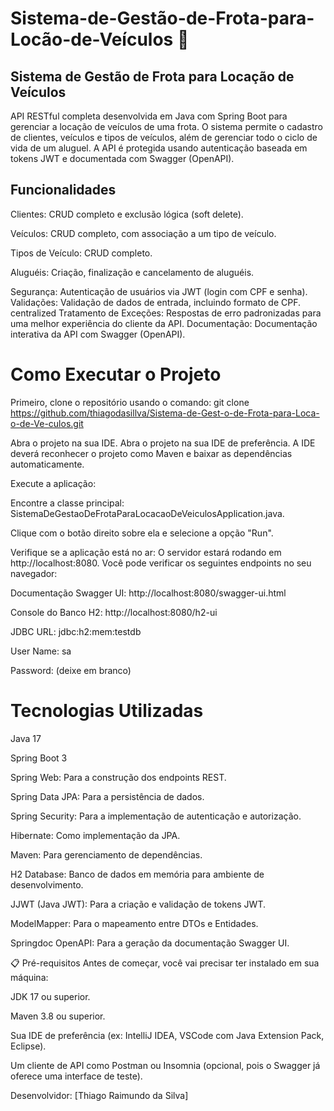 # Sistema-de-Gestão-de-Frota-para-Locão-de-Veículos 🚗

##  Sistema de Gestão de Frota para Locação de Veículos
API RESTful completa desenvolvida em Java com Spring Boot para gerenciar a locação de veículos de uma frota. O sistema permite o cadastro de clientes, veículos e tipos de veículos, além de gerenciar todo o ciclo de vida de um aluguel. A API é protegida usando autenticação baseada em tokens JWT e documentada com Swagger (OpenAPI).

##  Funcionalidades
Clientes: CRUD completo e exclusão lógica (soft delete).

Veículos: CRUD completo, com associação a um tipo de veículo.

Tipos de Veículo: CRUD completo.

Aluguéis: Criação, finalização e cancelamento de aluguéis.

 Segurança: Autenticação de usuários via JWT (login com CPF e senha).
 Validações: Validação de dados de entrada, incluindo formato de CPF.
 centralized Tratamento de Exceções: Respostas de erro padronizadas para uma melhor experiência do cliente da API.
 Documentação: Documentação interativa da API com Swagger (OpenAPI).

# Como Executar o Projeto

Primeiro, clone o repositório usando o comando: git clone https://github.com/thiagodasillva/Sistema-de-Gest-o-de-Frota-para-Loca-o-de-Ve-culos.git

Abra o projeto na sua IDE. 
Abra o projeto na sua IDE de preferência. A IDE deverá reconhecer o projeto como Maven e baixar as dependências automaticamente.

Execute a aplicação:

Encontre a classe principal: SistemaDeGestaoDeFrotaParaLocacaoDeVeiculosApplication.java.

Clique com o botão direito sobre ela e selecione a opção "Run".

Verifique se a aplicação está no ar:
O servidor estará rodando em http://localhost:8080. Você pode verificar os seguintes endpoints no seu navegador:

Documentação Swagger UI: http://localhost:8080/swagger-ui.html

Console do Banco H2: http://localhost:8080/h2-ui

JDBC URL: jdbc:h2:mem:testdb

User Name: sa

Password: (deixe em branco)

# Tecnologias Utilizadas
Java 17

Spring Boot 3

Spring Web: Para a construção dos endpoints REST.

Spring Data JPA: Para a persistência de dados.

Spring Security: Para a implementação de autenticação e autorização.

Hibernate: Como implementação da JPA.

Maven: Para gerenciamento de dependências.

H2 Database: Banco de dados em memória para ambiente de desenvolvimento.

JJWT (Java JWT): Para a criação e validação de tokens JWT.

ModelMapper: Para o mapeamento entre DTOs e Entidades.

Springdoc OpenAPI: Para a geração da documentação Swagger UI.

📋 Pré-requisitos
Antes de começar, você vai precisar ter instalado em sua máquina:

JDK 17 ou superior.

Maven 3.8 ou superior.

Sua IDE de preferência (ex: IntelliJ IDEA, VSCode com Java Extension Pack, Eclipse).

Um cliente de API como Postman ou Insomnia (opcional, pois o Swagger já oferece uma interface de teste).




Desenvolvidor: [Thiago Raimundo da Silva]
